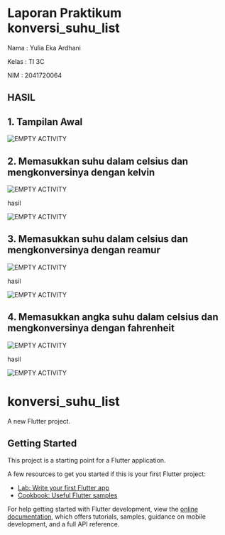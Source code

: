 # Laporan Praktikum konversi_suhu_list

Nama : Yulia Eka Ardhani

Kelas : TI 3C

NIM : 2041720064

## HASIL
## 1. Tampilan Awal

![EMPTY ACTIVITY](ss/ss1.jpeg)

## 2. Memasukkan suhu dalam celsius dan mengkonversinya dengan kelvin

![EMPTY ACTIVITY](ss/ss2.jpeg)

hasil

![EMPTY ACTIVITY](ss/ss3.jpeg)


## 3. Memasukkan suhu dalam celsius dan mengkonversinya dengan reamur

![EMPTY ACTIVITY](ss/ss4.jpeg)

hasil

![EMPTY ACTIVITY](ss/ss5.jpeg)

## 4. Memasukkan angka suhu dalam celsius dan mengkonversinya dengan fahrenheit

![EMPTY ACTIVITY](ss/ss6.jpeg)

hasil

![EMPTY ACTIVITY](ss/ss7.jpeg)

# konversi_suhu_list

A new Flutter project.

## Getting Started

This project is a starting point for a Flutter application.

A few resources to get you started if this is your first Flutter project:

- [Lab: Write your first Flutter app](https://docs.flutter.dev/get-started/codelab)
- [Cookbook: Useful Flutter samples](https://docs.flutter.dev/cookbook)

For help getting started with Flutter development, view the
[online documentation](https://docs.flutter.dev/), which offers tutorials,
samples, guidance on mobile development, and a full API reference.

